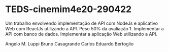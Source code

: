# TEDS-cinemim4e20-290422
Um trabalho  envolvendo implementação de API com NodeJs e aplicativo Web com ReactJs utilizando a API.  Peso 50% da avaliação 1. Implementar a API com banco de dados. Implementar a aplicação Web utilizando a API.

Angelo M. Luppi
Bruno Casagrande
Carlos Eduardo Bertoglio
